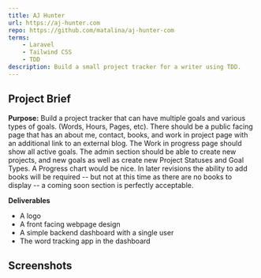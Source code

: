 ```yaml
---
title: AJ Hunter
url: https://aj-hunter.com
repo: https://github.com/matalina/aj-hunter-com
terms:
    - Laravel
    - Tailwind CSS
    - TDD
description: Build a small project tracker for a writer using TDD.
---
```


## Project Brief

**Purpose:** Build a project tracker that can have multiple goals and various types of goals. (Words, Hours, Pages, etc).  There should be a public facing page that has an about me, contact, books, and work in project page with an additional link to an external blog.  The Work in progress page should show all active goals. The admin section should be able to create new projects, and new goals as well as create new Project Statuses and Goal Types.  A Progress chart would be nice.  In later revisions the ability to add books will be required -- but not at this time as there are no books to display -- a coming soon section is perfectly acceptable. 

**Deliverables**
- A logo
- A front facing webpage design
- A simple backend dashboard with a single user
- The word tracking app in the dashboard

## Screenshots




